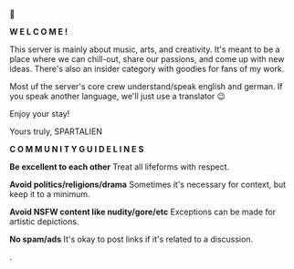 :floppy_disk:

**W E L C O M E !**

This server is mainly about music, arts, and creativity.
It's meant to be a place where we can chill-out, share our passions, and come up with new ideas.
There's also an insider category with goodies for fans of my work.

Most uf the server's core crew understand/speak english and german. If you speak another language, we'll just use a translator :wink:

Enjoy your stay!

Yours truly,
SPARTALIEN


**C O M M U N I T Y  G U I D E L I N E S**

**Be excellent to each other**
Treat all lifeforms with respect.

**Avoid politics/religions/drama**
Sometimes it's necessary for context, but keep it to a minimum.

**Avoid NSFW content like nudity/gore/etc**
Exceptions can be made for artistic depictions.

**No spam/ads**
It's okay to post links if it's related to a discussion.

.
